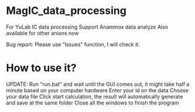 # MagIC_data_processing
For YuLab IC data processing
Support Anammox data analyze 
Also available for other anions now


Bug report:
Please use "Issues" function, I will check it.

# How to use it?
UPDATE: 
Run "run.bat" and wait until the GUI comes out, it might take half a minute based on your computer hardware
Enter your id on the data
Choose your data file
Click start calculation, the result will automatically generate and save at the same folder
Close all the windows to finish the program
